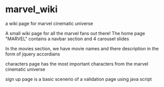 # marvel_wiki
a wiki page for marvel cinematic universe

A small wiki page for all the marvel fans out there!
The home page "MARVEL" contains a navbar section and 4 carousel slides

In the movies section, we have movie names and there description in the form of jquery accordians

characters page has the most important characters from the marvel cinematic universe

sign up page is a basic scenerio of a validation page using java script
